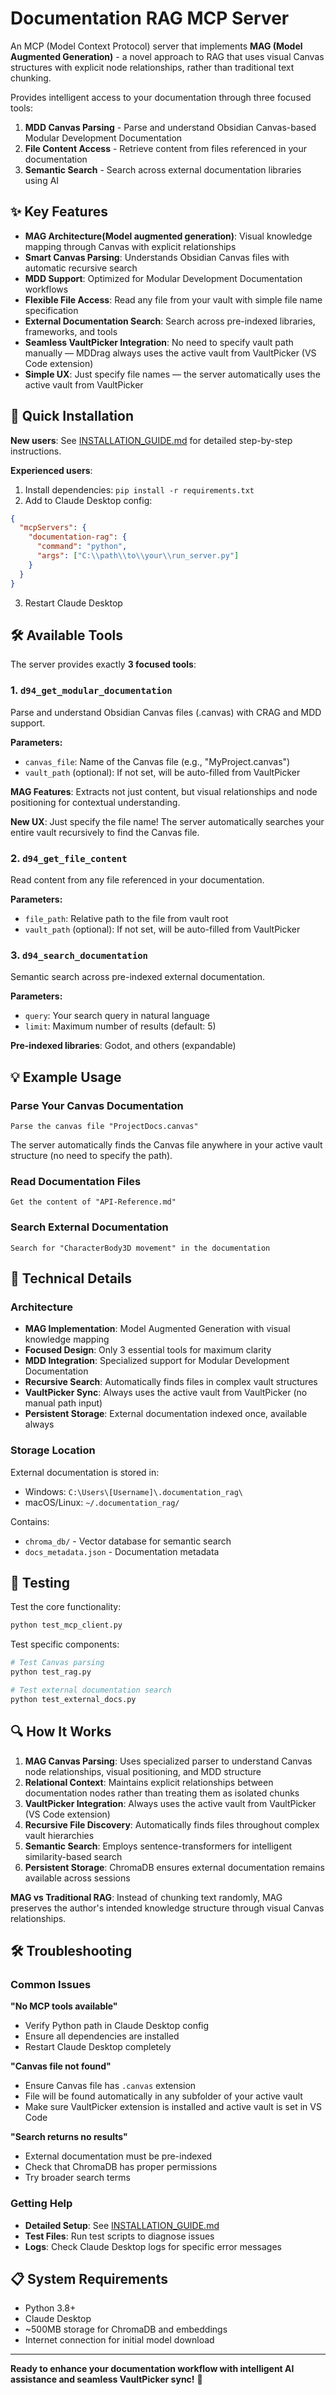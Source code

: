 # Documentation RAG MCP Server

An MCP (Model Context Protocol) server that implements **MAG (Model Augmented Generation)** - a novel approach to RAG that uses visual Canvas structures with explicit node relationships, rather than traditional text chunking.


Provides intelligent access to your documentation through three focused tools:

1. **MDD Canvas Parsing** - Parse and understand Obsidian Canvas-based Modular Development Documentation
2. **File Content Access** - Retrieve content from files referenced in your documentation  
3. **Semantic Search** - Search across external documentation libraries using AI

## ✨ Key Features

- **MAG Architecture(Model augmented generation)**: Visual knowledge mapping through Canvas with explicit relationships
- **Smart Canvas Parsing**: Understands Obsidian Canvas files with automatic recursive search
- **MDD Support**: Optimized for Modular Development Documentation workflows
- **Flexible File Access**: Read any file from your vault with simple file name specification
- **External Documentation Search**: Search across pre-indexed libraries, frameworks, and tools
- **Seamless VaultPicker Integration**: No need to specify vault path manually — MDDrag always uses the active vault from VaultPicker (VS Code extension)
- **Simple UX**: Just specify file names — the server automatically uses the active vault from VaultPicker

## 🚀 Quick Installation

**New users**: See [INSTALLATION_GUIDE.md](INSTALLATION_GUIDE.md) for detailed step-by-step instructions.

**Experienced users**: 
1. Install dependencies: `pip install -r requirements.txt`
2. Add to Claude Desktop config:
```json
{
  "mcpServers": {
    "documentation-rag": {
      "command": "python",
      "args": ["C:\\path\\to\\your\\run_server.py"]
    }
  }
}
```
3. Restart Claude Desktop

## 🛠️ Available Tools

The server provides exactly **3 focused tools**:

### 1. `d94_get_modular_documentation`
Parse and understand Obsidian Canvas files (.canvas) with CRAG and MDD support.

**Parameters:**
- `canvas_file`: Name of the Canvas file (e.g., "MyProject.canvas")
- `vault_path` (optional): If not set, will be auto-filled from VaultPicker

**MAG Features**: Extracts not just content, but visual relationships and node positioning for contextual understanding.

**New UX**: Just specify the file name! The server automatically searches your entire vault recursively to find the Canvas file.

### 2. `d94_get_file_content`  
Read content from any file referenced in your documentation.

**Parameters:**
- `file_path`: Relative path to the file from vault root
- `vault_path` (optional): If not set, will be auto-filled from VaultPicker

### 3. `d94_search_documentation`
Semantic search across pre-indexed external documentation.

**Parameters:**
- `query`: Your search query in natural language
- `limit`: Maximum number of results (default: 5)

**Pre-indexed libraries**: Godot, and others (expandable)

## 💡 Example Usage

### Parse Your Canvas Documentation
```
Parse the canvas file "ProjectDocs.canvas"
```
The server automatically finds the Canvas file anywhere in your active vault structure (no need to specify the path).

### Read Documentation Files  
```
Get the content of "API-Reference.md"
```

### Search External Documentation
```
Search for "CharacterBody3D movement" in the documentation
```

## 🔧 Technical Details

### Architecture
- **MAG Implementation**: Model Augmented Generation with visual knowledge mapping
- **Focused Design**: Only 3 essential tools for maximum clarity
- **MDD Integration**: Specialized support for Modular Development Documentation
- **Recursive Search**: Automatically finds files in complex vault structures
- **VaultPicker Sync**: Always uses the active vault from VaultPicker (no manual path input)
- **Persistent Storage**: External documentation indexed once, available always

### Storage Location
External documentation is stored in:
- Windows: `C:\Users\[Username]\.documentation_rag\`
- macOS/Linux: `~/.documentation_rag/`

Contains:
- `chroma_db/` - Vector database for semantic search
- `docs_metadata.json` - Documentation metadata

## 🧪 Testing

Test the core functionality:
```bash
python test_mcp_client.py
```

Test specific components:
```bash
# Test Canvas parsing
python test_rag.py

# Test external documentation search  
python test_external_docs.py
```

## 🔍 How It Works

1. **MAG Canvas Parsing**: Uses specialized parser to understand Canvas node relationships, visual positioning, and MDD structure
2. **Relational Context**: Maintains explicit relationships between documentation nodes rather than treating them as isolated chunks
3. **VaultPicker Integration**: Always uses the active vault from VaultPicker (VS Code extension)
4. **Recursive File Discovery**: Automatically finds files throughout complex vault hierarchies  
5. **Semantic Search**: Employs sentence-transformers for intelligent similarity-based search
6. **Persistent Storage**: ChromaDB ensures external documentation remains available across sessions

**MAG vs Traditional RAG**: Instead of chunking text randomly, MAG preserves the author's intended knowledge structure through visual Canvas relationships.

## 🛠️ Troubleshooting

### Common Issues

**"No MCP tools available"**
- Verify Python path in Claude Desktop config
- Ensure all dependencies are installed
- Restart Claude Desktop completely

**"Canvas file not found"**  
- Ensure Canvas file has `.canvas` extension
- File will be found automatically in any subfolder of your active vault
- Make sure VaultPicker extension is installed and active vault is set in VS Code

**"Search returns no results"**
- External documentation must be pre-indexed
- Check that ChromaDB has proper permissions
- Try broader search terms

### Getting Help

- **Detailed Setup**: See [INSTALLATION_GUIDE.md](INSTALLATION_GUIDE.md)
- **Test Files**: Run test scripts to diagnose issues
- **Logs**: Check Claude Desktop logs for specific error messages

## 📋 System Requirements

- Python 3.8+
- Claude Desktop
- ~500MB storage for ChromaDB and embeddings
- Internet connection for initial model download

---

**Ready to enhance your documentation workflow with intelligent AI assistance and seamless VaultPicker sync!** 🚀
